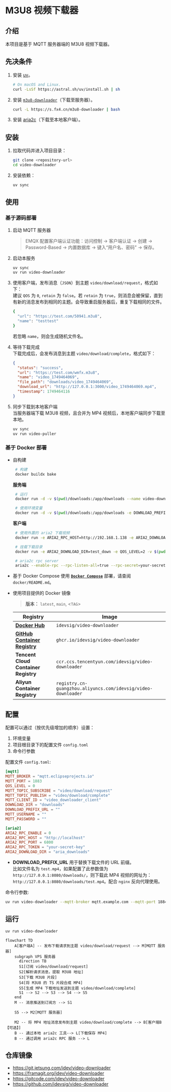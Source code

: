 # M3U8 视频下载器

## 介绍
本项目是基于 MQTT 服务器端的 M3U8 视频下载器。

## 先决条件
1. 安装 [uv](https://github.com/astral-sh/uv)。 
    ```bash
    # On macOS and Linux.
    curl -LsSf https://astral.sh/uv/install.sh | sh
    ```
2. 安装 [`m3u8-downloader`](https://github.com/forkdo/m3u8-downloader)（下载至服务器）。
    ```bash
    curl -L https://s.fx4.cn/m3u8-downloader | bash
    ```
3. 安装 [aria2c](https://github.com/aria2/aria2)（下载至本地客户端）。

## 安装

1. 拉取代码并进入项目目录：
   ```bash
   git clone <repository-url>
   cd video-downloader
   ```
2. 安装依赖：
   ```bash
   uv sync
   ```
   
## 使用

### 基于源码部署
1. 启动 MQTT 服务器
    > EMQX 配置客户端认证功能：访问控制 -> 客户端认证 -> 创建 -> Password-Based -> 内置数据库 -> 键入“用户名、密码” -> 保存。
2. 启动本服务
    ```bash
    uv sync
    uv run video-downloader
    ```
3. 使用客户端，发布消息（`JSON`）到主题 `video/download/request`，格式如下：   
建议 `QOS` 为 `0`, `retain` 为 `false`。若 `retain` 为 `true`，则消息会被保留，直到有新的消息发布到相同的主题。会导致重启服务器后，重复下载相同的文件。
    ```bash
    {
      "url": "https://test.com/50941.m3u8",
      "name": "testtest"
    }
    ```
    若忽略 `name`，则会生成随机文件名。

4. 等待下载完成   
下载完成后，会发布消息到主题 `video/download/complete`，格式如下：
    ```json
    {
      "status": "success",
      "url": "https://test.com/wmfx.m3u8",
      "name": "video_1749464069",
      "file_path": "downloads/video_1749464069",
      "download_url": "http://127.0.0.1:3000/video_1749464069.mp4",
      "timestamp": 1749464116
    }
    ```

5. 同步下载到本地客户端   
  当服务器端下载 M3U8 视频，且合并为 MP4 视频后，本地客户端同步下载至本地。
    ```bash
    uv sync
    uv run video-puller    
    ```

### 基于 Docker 部署

- 自构建
    ```bash
     # 构建 
     docker buildx bake
    ```

    **服务端**
    ```bash
     # 运行
     docker run -d -v $(pwd)/downloads:/app/downloads --name video-downloader video-downloader:local

     # 使用环境变量
     docker run -d -v $(pwd)/downloads:/app/downloads -e DOWNLOAD_PREFIX_URL="http://127.0.0.1:8080/" --name video-downloader video-downloader:local
    ```

    **客户端**
    ```bash
     # 使用外置的 aria2 下载视频
     docker run -e ARIA2_RPC_HOST=http://192.168.1.138 -e ARIA2_DOWNLOAD_DIR=test_down -it video-downloader:local video-puller --qos-level 2 --aria2-rpc-token your-secret-key --aria2-rpc-enable 1 --aria2-rpc-download-dir test_download
    
     # 挂载下载目录
     docker run -e ARIA2_DOWNLOAD_DIR=test_down -e QOS_LEVEL=2 -v $(pwd)/aria2down:/app/test_down -it video-downloader:local video-puller

     # aria2c rpc server
     aria2c --enable-rpc --rpc-listen-all=true --rpc-secret=your-secret-key --dir=/downloads
    ```

- 基于 Docker Compose
使用 [**`Docker Compose`**](docker/README.md) 部署，请查阅 `docker/README.md`。

- 使用项目提供的 Docker 镜像

    > **版本：** `latest`, `main`, <`TAG`>

    | Registry                                                                                   | Image                                                  |
    | ------------------------------------------------------------------------------------------ | ------------------------------------------------------ |
    | [**Docker Hub**](https://hub.docker.com/r/idevsig/video-downloader/)                                | `idevsig/video-downloader`                                    |
    | [**GitHub Container Registry**](https://github.com/idevsig/video-downloader/pkgs/container/video-downloader) | `ghcr.io/idevsig/video-downloader`                            |
    | **Tencent Cloud Container Registry**                                                       | `ccr.ccs.tencentyun.com/idevsig/video-downloader`             |
    | **Aliyun Container Registry**                                                              | `registry.cn-guangzhou.aliyuncs.com/idevsig/video-downloader` |

## 配置

配置可以通过（按优先级增加的顺序）设置：
1. 环境变量
2. 项目根目录下的配置文件 `config.toml` 
3. 命令行参数

配置文件 `config.toml`:
```toml
[mqtt]
MQTT_BROKER = "mqtt.eclipseprojects.io"
MQTT_PORT = 1883
QOS_LEVEL = 0
MQTT_TOPIC_SUBSCRIBE = "video/download/request"
MQTT_TOPIC_PUBLISH = "video/download/complete"
MQTT_CLIENT_ID = "video_downloader_client"
DOWNLOAD_DIR = "downloads"
DOWNLOAD_PREFIX_URL = ""
MQTT_USERNAME = ""
MQTT_PASSWORD = ""

[aria2]
ARIA2_RPC_ENABLE = 0
ARIA2_RPC_HOST = "http://localhost"
ARIA2_RPC_PORT = 6800
ARIA2_RPC_TOKEN = "your-secret-key"
ARIA2_DOWNLOAD_DIR = "aria_downloads"
```

- **DOWNLOAD_PREFIX_URL** 用于替换下载文件的 URL 前缀。   
比如文件名为 `test.mp4`，如果配置了此参数值为 `http://127.0.0.1:8080/downloads/`，则下载此 MP4 视频的网址为：`http://127.0.0.1:8080/downloads/test.mp4`。配合 `nginx` 反向代理使用。

命令行参数:
```bash
uv run video-downloader --mqtt-broker mqtt.example.com --mqtt-port 1884
```

## 运行

```bash
uv run video-downloader
```

```mermaid
flowchart TD
    A[客户端A] -- 发布下载请求到主题 video/download/request --> M[MQTT 服务器]
    subgraph VPS 服务器
      direction TB
      S1[订阅 video/download/request]
      S2[解析请求消息，提取 M3U8 地址]
      S3[下载 M3U8 片段]
      S4[将 M3U8 的 TS 片段合成 MP4]
      S5[生成 MP4 下载地址发送到主题 video/download/complete]
      S1 --> S2 --> S3 --> S4 --> S5
    end
    M -- 消息推送到订阅方 --> S1

    S5 --> M2[MQTT 服务器]

    M2 -- 将 MP4 地址消息发布到主题 video/download/complete --> B[客户端B【可选】]
    B -- 通过本地 aria2c 工具--> L[下载保存 MP4]
    B -- 通过调用 aria2c RPC 服务 --> L
```

## 仓库镜像

- https://git.jetsung.com/idev/video-downloader
- https://framagit.org/idev/video-downloader
- https://gitcode.com/idev/video-downloader
- https://github.com/idevsig/video-downloader
